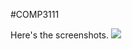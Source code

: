 #COMP3111

Here's the screenshots.
<img src="/Users/sally/Desktop/Screenshot 2023-09-17 at 5.45.56 AM.png"/>